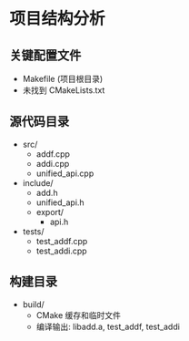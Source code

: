 # 项目结构分析

## 关键配置文件
- Makefile (项目根目录)
- 未找到 CMakeLists.txt

## 源代码目录
- src/
  - addf.cpp
  - addi.cpp 
  - unified_api.cpp
- include/
  - add.h
  - unified_api.h
  - export/
    - api.h
- tests/
  - test_addf.cpp
  - test_addi.cpp

## 构建目录
- build/
  - CMake 缓存和临时文件
  - 编译输出: libadd.a, test_addf, test_addi